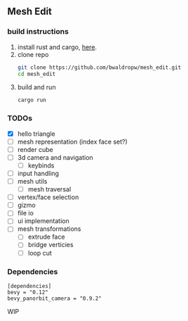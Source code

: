 ## Mesh Edit

### build instructions
1. install rust and cargo, [here](https://rustup.rs/).
2. clone repo
   ```bash
   git clone https://github.com/bwaldropw/mesh_edit.git
   cd mesh_edit
3. build and run
   ```bash
   cargo run

### TODOs
- [x] hello triangle
- [ ] mesh representation (index face set?)
- [ ] render cube
- [ ] 3d camera and navigation
   - [ ] keybinds
- [ ] input handling
- [ ] mesh utils
   - [ ] mesh traversal 
- [ ] vertex/face selection
- [ ] gizmo
- [ ] file io
- [ ] ui implementation
- [ ] mesh transformations
   - [ ] extrude face
   - [ ] bridge verticies
   - [ ] loop cut 

### Dependencies
```
[dependencies]
bevy = "0.12"
bevy_panorbit_camera = "0.9.2"
```

WIP
